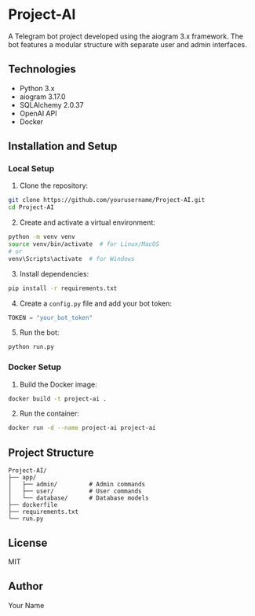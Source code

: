 # Project-AI

A Telegram bot project developed using the aiogram 3.x framework. The bot features a modular structure with separate user and admin interfaces.

## Technologies

- Python 3.x
- aiogram 3.17.0
- SQLAlchemy 2.0.37
- OpenAI API
- Docker

## Installation and Setup

### Local Setup

1. Clone the repository:
```bash
git clone https://github.com/yourusername/Project-AI.git
cd Project-AI
```

2. Create and activate a virtual environment:
```bash
python -m venv venv
source venv/bin/activate  # for Linux/MacOS
# or
venv\Scripts\activate  # for Windows
```

3. Install dependencies:
```bash
pip install -r requirements.txt
```

4. Create a `config.py` file and add your bot token:
```python
TOKEN = "your_bot_token"
```

5. Run the bot:
```bash
python run.py
```

### Docker Setup

1. Build the Docker image:
```bash
docker build -t project-ai .
```

2. Run the container:
```bash
docker run -d --name project-ai project-ai
```

## Project Structure

```
Project-AI/
├── app/
│   ├── admin/         # Admin commands
│   ├── user/          # User commands
│   └── database/      # Database models
├── dockerfile
├── requirements.txt
└── run.py
```

## License

MIT

## Author

Your Name 